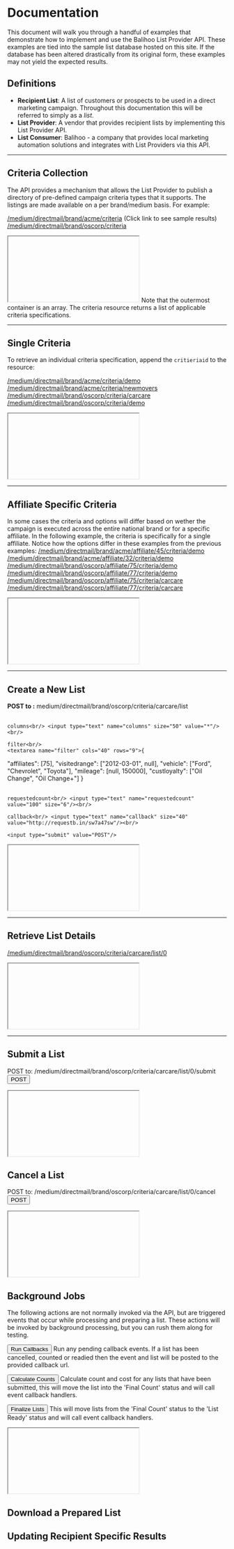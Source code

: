Documentation
=============
This document will walk you through a handful of examples that demonstrate how to implement and use the Balihoo List Provider API. These examples are tied into the sample list database hosted on this site. If the database has been altered drastically from its original form, these examples may not yield the expected results.

Definitions
-----------
 - **Recipient List**: A list of customers or prospects to be used in a direct marketing campaign. Throughout this documentation this will be referred to simply as a _list_.
 - **List Provider**: A vendor that provides recipient lists by implementing this List Provider API.
 - **List Consumer**: Balihoo - a company that provides local marketing automation solutions and integrates with List Providers via this API.

* * *

Criteria Collection
-------------------
The API provides a mechanism that allows the List Provider to publish a directory of pre-defined campaign criteria types that it supports. The listings are made available on a per brand/medium basis. For example:

<a href="medium/directmail/brand/acme/criteria" target="if1">/medium/directmail/brand/acme/criteria</a>
(Click link to see sample results)
<a href="medium/directmail/brand/oscorp/criteria" target="if1">/medium/directmail/brand/oscorp/criteria</a>
<iframe name="if1" src="about:blank"></iframe>
Note that the outermost container is an array. The criteria resource returns a list of applicable criteria specifications.

* * *

Single Criteria
---------------
To retrieve an individual criteria specification, append the `critieriaid` to the resource:

<a href="medium/directmail/brand/acme/criteria/demo" target="if2">/medium/directmail/brand/acme/criteria/demo</a>
<a href="medium/directmail/brand/acme/criteria/newmovers" target="if2">/medium/directmail/brand/acme/criteria/newmovers</a>
<a href="medium/directmail/brand/oscorp/criteria/carcare" target="if2">/medium/directmail/brand/oscorp/criteria/carcare</a>
<a href="medium/directmail/brand/oscorp/criteria/demo" target="if2">/medium/directmail/brand/oscorp/criteria/demo</a>
<iframe name="if2" src="about:blank"></iframe>

* * *

Affiliate Specific Criteria
---------------------------
In some cases the criteria and options will differ based on wether the campaign is executed across the entire national brand or for a specific affiliate. In the following example, the criteria is specifically for a single affiliate. Notice how the options differ in these examples from the previous examples:
<a href="medium/directmail/brand/acme/affiliate/45/criteria/demo" target="if3">/medium/directmail/brand/acme/affiliate/45/criteria/demo</a>
<a href="medium/directmail/brand/acme/affiliate/32/criteria/demo" target="if3">/medium/directmail/brand/acme/affiliate/32/criteria/demo</a>
<a href="medium/directmail/brand/oscorp/affiliate/75/criteria/demo" target="if3">/medium/directmail/brand/oscorp/affiliate/75/criteria/demo</a>
<a href="medium/directmail/brand/oscorp/affiliate/77/criteria/demo" target="if3">/medium/directmail/brand/oscorp/affiliate/77/criteria/demo</a>
<a href="medium/directmail/brand/oscorp/affiliate/75/criteria/carcare" target="if3">/medium/directmail/brand/oscorp/affiliate/75/criteria/carcare</a>
<a href="medium/directmail/brand/oscorp/affiliate/77/criteria/carcare" target="if3">/medium/directmail/brand/oscorp/affiliate/77/criteria/carcare</a>
<iframe name="if3" src="about:blank"></iframe>

* * *

Create a New List
-----------------

<form action="/medium/directmail/brand/oscorp/criteria/carcare/list" method="post" target="if4">
	<strong>POST to :</strong> medium/directmail/brand/oscorp/criteria/carcare/list<br/>
	<br/>

	columns<br/> <input type="text" name="columns" size="50" value="*"/><br/>

	filter<br/>
	<textarea name="filter" cols="40" rows="9">{
 "affiliates": [75],
 "visitedrange": ["2012-03-01", null],
 "vehicle": ["Ford", "Chevrolet", "Toyota"],
 "mileage": [null, 150000],
 "custloyalty": ["Oil Change", "Oil Change+"]
}</textarea><br/><br/>

	requestedcount<br/> <input type="text" name="requestedcount" value="100" size="6"/><br/>

	callback<br/> <input type="text" name="callback" size="40" value="http://requestb.in/sw7a47sw"/><br/>

	<input type="submit" value="POST"/>
</form>
<iframe name="if4" src="about:blank" onload="frameload(this)"></iframe>

* * *

Retrieve List Details
---------------------
<a href="/medium/directmail/brand/oscorp/criteria/carcare/list/0" target="if5">/medium/directmail/brand/oscorp/criteria/carcare/list/0</a><br/>
<iframe name="if5" src="about:blank"></iframe>

* * *

Submit a List
-------------
<form action="/medium/directmail/brand/oscorp/criteria/carcare/list/0/submit" method="post" target="if6">
	<label>POST to: /medium/directmail/brand/oscorp/criteria/carcare/list/0/submit</label>
	<input type="submit" value="POST"/>
</form>
<iframe name="if6" src="about:blank"></iframe>

Cancel a List
-------------
<form action="/medium/directmail/brand/oscorp/criteria/carcare/list/0/cancel" method="post" target="if7">
	<label>POST to: /medium/directmail/brand/oscorp/criteria/carcare/list/0/cancel</label>
	<input type="submit" value="POST"/>
</form>
<iframe name="if7" src="about:blank"></iframe>

Background Jobs
---------------
The following actions are not normally invoked via the API, but are triggered events that occur while processing and preparing a list. These actions will be invoked by background processing, but you can rush them along for testing.

<form action="/jobs/callback" method="POST" target="ifjob">
	<input type="submit" value="Run Callbacks"/>
	Run any pending callback events. If a list has been cancelled, counted or readied then the event and list will be posted to the provided callback url.
</form>

<form action="/jobs/count" method="POST" target="ifjob">
	<input type="submit" value="Calculate Counts"/>
	Calculate count and cost for any lists that have been submitted, this will move the list into the 'Final Count' status and will call event callback handlers.
</form>

<form action="/jobs/ready" method="POST" target="ifjob">
	<input type="submit" value="Finalize Lists"/>
	This will move lists from the 'Final Count' status to the 'List Ready' status and will call event callback handlers.
</form>

<iframe name="ifjob" src="about:blank"></iframe>


Download a Prepared List
------------------------

Updating Recipient Specific Results
-----------------------------------

<script>
	function frameload(frm) {
		txt = frm.contentWindow.document.body.innerText;
		if(txt != '') {
			listid = JSON.parse(txt).listid;
			updateListId('a', 'href', listid);
			updateListId('a', 'innerText', listid);
			updateListId('form', 'action', listid);
			updateListId('label', 'innerText', listid);
		}
	}
	function updateListId(tagName, propName, listid) {
		nodeList = document.getElementsByTagName(tagName);
		for (var i =  0; nodeList.length > i; i++) {
			node = nodeList[i];
			if(/list\/[0-9]+/.test(node[propName])) {
				text = node[propName] + "";
				console.log(tagName + "" + text);
				node[propName] = text.replace(/list\/[0-9]+/, 'list/' + listid);
			}
		}
	}
</script>

